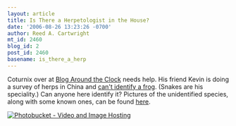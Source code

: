 ```yaml
---
layout: article
title: Is There a Herpetologist in the House?
date: '2006-08-26 13:23:26 -0700'
author: Reed A. Cartwright
mt_id: 2460
blog_id: 2
post_id: 2460
basename: is_there_a_herp
---
```

Coturnix over at [Blog Around the Clock](http://scienceblogs.com/clock/) needs help.  His friend Kevin is doing a survey of herps in China and [can't identify a frog](http://scienceblogs.com/clock/2006/08/is_there_a_herpetologist_in_th.php).  (Snakes are his speciality.)  Can anyone here identify it?  Pictures of the unidentified species, along with some known ones, can be found [here](http://s73.photobucket.com/albums/i233/China_Herping/confounding%20amphibian/).

[<img src="http://s73.photobucket.com/albums/i233/China_Herping/confounding%20amphibian/th_frogBIMG_5687.jpg" alt="Photobucket - Video and Image Hosting" />](http://s73.photobucket.com/albums/i233/China_Herping/confounding%20amphibian/?action=view&amp;current=frogBIMG_5687.jpg&amp;refPage=&amp;imgAnch=imgAnch7)
